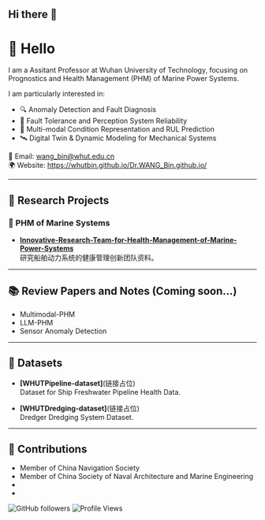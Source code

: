 ## Hi there 👋

<!--
**WHUTBIN/WHUTBIN** is a ✨ _special_ ✨ repository because its `README.md` (this file) appears on your GitHub profile.

Here are some ideas to get you started:

- 🔭 I’m currently working on ...
- 🌱 I’m currently learning ...
- 👯 I’m looking to collaborate on ...
- 🤔 I’m looking for help with ...
- 💬 Ask me about ...
- 📫 How to reach me: ...
- 😄 Pronouns: ...
- ⚡ Fun fact: ...
-->
# 👋 Hello

I am a Assitant Professor at Wuhan University of Technology, focusing on Prognostics and Health Management (PHM) of Marine Power Systems.

I am particularly interested in:

- 🔍 Anomaly Detection and Fault Diagnosis  
- 🔧 Fault Tolerance and Perception System Reliability  
- 🧠 Multi-modal Condition Representation and RUL Prediction  
- 🛰️ Digital Twin & Dynamic Modeling for Mechanical Systems

📧 Email: wang_bin@whut.edu.cn  
🌍 Website: https://whutbin.github.io/Dr.WANG_Bin.github.io/

---

## 📘 Research Projects

### 🔬 PHM of Marine Systems
- [**Innovative-Research-Team-for-Health-Management-of-Marine-Power-Systems**](https://github.com/WHUTBIN/Innovative-Research-Team-for-Health-Management-of-Marine-Power-Systems)  
  研究船舶动力系统的健康管理创新团队资料。

---

## 📚 Review Papers and Notes (Coming soon...)

- Multimodal-PHM
- LLM-PHM
- Sensor Anomaly Detection

---

## 🧪 Datasets

- **[WHUTPipeline-dataset]**(链接占位)  
  Dataset for Ship Freshwater Pipeline Health Data.

- **[WHUTDredging-dataset]**(链接占位)  
 Dredger Dredging System Dataset.

---

## 🎯 Contributions

- Member of China Navigation Society
- Member of China Society of Naval Architecture and Marine Engineering
- 
- 

![GitHub followers](https://img.shields.io/github/followers/WHUTBIN?style=social)
![Profile Views](https://komarev.com/ghpvc/?username=WHUTBIN&color=blue)
